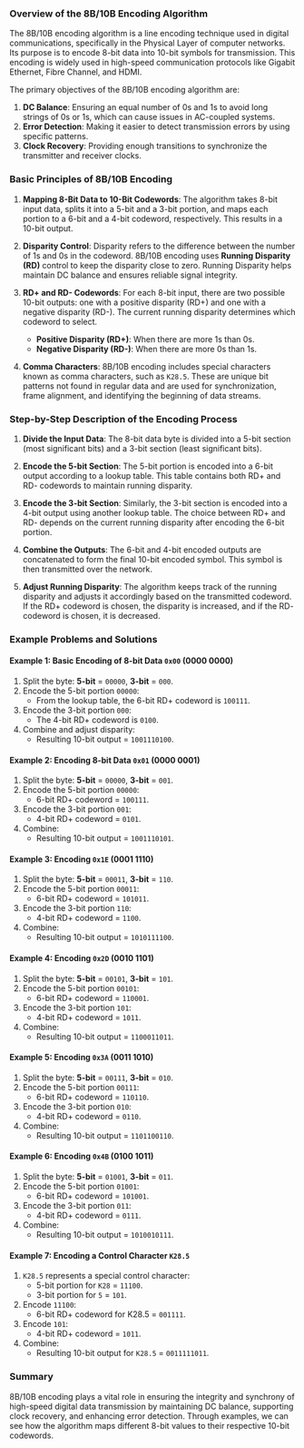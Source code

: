 ### Overview of the 8B/10B Encoding Algorithm

The 8B/10B encoding algorithm is a line encoding technique used in digital communications, specifically in the Physical Layer of computer networks. Its purpose is to encode 8-bit data into 10-bit symbols for transmission. This encoding is widely used in high-speed communication protocols like Gigabit Ethernet, Fibre Channel, and HDMI.

The primary objectives of the 8B/10B encoding algorithm are:

1.  **DC Balance**: Ensuring an equal number of 0s and 1s to avoid long strings of 0s or 1s, which can cause issues in AC-coupled systems.
2.  **Error Detection**: Making it easier to detect transmission errors by using specific patterns.
3.  **Clock Recovery**: Providing enough transitions to synchronize the transmitter and receiver clocks.

### Basic Principles of 8B/10B Encoding

1.  **Mapping 8-Bit Data to 10-Bit Codewords**: The algorithm takes 8-bit input data, splits it into a 5-bit and a 3-bit portion, and maps each portion to a 6-bit and a 4-bit codeword, respectively. This results in a 10-bit output.
    
2.  **Disparity Control**: Disparity refers to the difference between the number of 1s and 0s in the codeword. 8B/10B encoding uses **Running Disparity (RD)** control to keep the disparity close to zero. Running Disparity helps maintain DC balance and ensures reliable signal integrity.
    
3.  **RD+ and RD- Codewords**: For each 8-bit input, there are two possible 10-bit outputs: one with a positive disparity (RD+) and one with a negative disparity (RD-). The current running disparity determines which codeword to select.
    
    *   **Positive Disparity (RD+)**: When there are more 1s than 0s.
    *   **Negative Disparity (RD-)**: When there are more 0s than 1s.
4.  **Comma Characters**: 8B/10B encoding includes special characters known as comma characters, such as `K28.5`. These are unique bit patterns not found in regular data and are used for synchronization, frame alignment, and identifying the beginning of data streams.
    

### Step-by-Step Description of the Encoding Process

1.  **Divide the Input Data**: The 8-bit data byte is divided into a 5-bit section (most significant bits) and a 3-bit section (least significant bits).
    
2.  **Encode the 5-bit Section**: The 5-bit portion is encoded into a 6-bit output according to a lookup table. This table contains both RD+ and RD- codewords to maintain running disparity.
    
3.  **Encode the 3-bit Section**: Similarly, the 3-bit section is encoded into a 4-bit output using another lookup table. The choice between RD+ and RD- depends on the current running disparity after encoding the 6-bit portion.
    
4.  **Combine the Outputs**: The 6-bit and 4-bit encoded outputs are concatenated to form the final 10-bit encoded symbol. This symbol is then transmitted over the network.
    
5.  **Adjust Running Disparity**: The algorithm keeps track of the running disparity and adjusts it accordingly based on the transmitted codeword. If the RD+ codeword is chosen, the disparity is increased, and if the RD- codeword is chosen, it is decreased.
    

### Example Problems and Solutions

#### Example 1: Basic Encoding of 8-bit Data `0x00` (0000 0000)

1.  Split the byte: **5-bit** = `00000`, **3-bit** = `000`.
2.  Encode the 5-bit portion `00000`:
    *   From the lookup table, the 6-bit RD+ codeword is `100111`.
3.  Encode the 3-bit portion `000`:
    *   The 4-bit RD+ codeword is `0100`.
4.  Combine and adjust disparity:
    *   Resulting 10-bit output = `1001110100`.

#### Example 2: Encoding 8-bit Data `0x01` (0000 0001)

1.  Split the byte: **5-bit** = `00000`, **3-bit** = `001`.
2.  Encode the 5-bit portion `00000`:
    *   6-bit RD+ codeword = `100111`.
3.  Encode the 3-bit portion `001`:
    *   4-bit RD+ codeword = `0101`.
4.  Combine:
    *   Resulting 10-bit output = `1001110101`.

#### Example 3: Encoding `0x1E` (0001 1110)

1.  Split the byte: **5-bit** = `00011`, **3-bit** = `110`.
2.  Encode the 5-bit portion `00011`:
    *   6-bit RD+ codeword = `101011`.
3.  Encode the 3-bit portion `110`:
    *   4-bit RD+ codeword = `1100`.
4.  Combine:
    *   Resulting 10-bit output = `1010111100`.

#### Example 4: Encoding `0x2D` (0010 1101)

1.  Split the byte: **5-bit** = `00101`, **3-bit** = `101`.
2.  Encode the 5-bit portion `00101`:
    *   6-bit RD+ codeword = `110001`.
3.  Encode the 3-bit portion `101`:
    *   4-bit RD+ codeword = `1011`.
4.  Combine:
    *   Resulting 10-bit output = `1100011011`.

#### Example 5: Encoding `0x3A` (0011 1010)

1.  Split the byte: **5-bit** = `00111`, **3-bit** = `010`.
2.  Encode the 5-bit portion `00111`:
    *   6-bit RD+ codeword = `110110`.
3.  Encode the 3-bit portion `010`:
    *   4-bit RD+ codeword = `0110`.
4.  Combine:
    *   Resulting 10-bit output = `1101100110`.

#### Example 6: Encoding `0x4B` (0100 1011)

1.  Split the byte: **5-bit** = `01001`, **3-bit** = `011`.
2.  Encode the 5-bit portion `01001`:
    *   6-bit RD+ codeword = `101001`.
3.  Encode the 3-bit portion `011`:
    *   4-bit RD+ codeword = `0111`.
4.  Combine:
    *   Resulting 10-bit output = `1010010111`.

#### Example 7: Encoding a Control Character `K28.5`

1.  `K28.5` represents a special control character:
    *   5-bit portion for `K28` = `11100`.
    *   3-bit portion for `5` = `101`.
2.  Encode `11100`:
    *   6-bit RD+ codeword for K28.5 = `001111`.
3.  Encode `101`:
    *   4-bit RD+ codeword = `1011`.
4.  Combine:
    *   Resulting 10-bit output for `K28.5` = `0011111011`.

### Summary

8B/10B encoding plays a vital role in ensuring the integrity and synchrony of high-speed digital data transmission by maintaining DC balance, supporting clock recovery, and enhancing error detection. Through examples, we can see how the algorithm maps different 8-bit values to their respective 10-bit codewords.